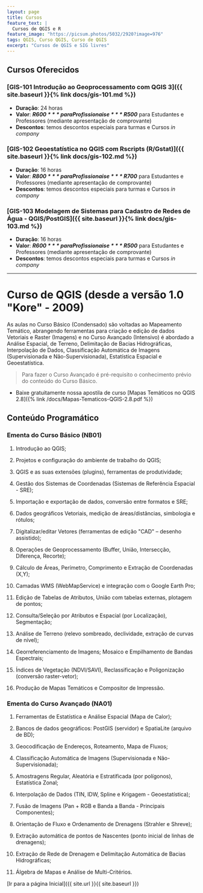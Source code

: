 ```yaml
---
layout: page
title: Cursos
feature_text: |
  Cursos de QGIS e R
feature_image: "https://picsum.photos/5032/2920?image=976"
tags: QGIS, Curso QGIS, Curso de QGIS
excerpt: "Cursos de QGIS e SIG livres"
---
```

## Cursos Oferecidos
### [GIS-101 Introdução ao Geoprocessamento com QGIS 3]({{ site.baseurl }}{% link docs/gis-101.md %})
 - **Duração**: 24 horas
 - **Valor**: ***R$600*** para Profissionais e ***R$500*** para Estudantes e Professores (mediante apresentação de comprovante)
 - **Descontos**: temos descontos especiais para turmas e Cursos *in company*
 
### [GIS-102 Geoestatística no QGIS com Rscripts (R/Gstat)]({{ site.baseurl }}{% link docs/gis-102.md %})
 - **Duração**: 16 horas
 - **Valor**: ***R$800*** para Profissionais e ***R$700*** para Estudantes e Professores (mediante apresentação de comprovante)
 - **Descontos**: temos descontos especiais para turmas e Cursos *in company*
 
### [GIS-103 Modelagem de Sistemas para Cadastro de Redes de Água - QGIS/PostGIS]({{ site.baseurl }}{% link docs/gis-103.md %})
 - **Duração**: 16 horas
 - **Valor**: ***R$600*** para Profissionais e ***R$500*** para Estudantes e Professores (mediante apresentação de comprovante)
 - **Descontos**: temos descontos especiais para turmas e Cursos *in company*

---
# Curso de QGIS (desde a versão 1.0 "Kore" - 2009)
As aulas no Curso Básico (Condensado) são voltadas ao Mapeamento Temático, abrangendo ferramentas para criação e edição de dados Vetoriais e Raster (Imagens) e no Curso Avançado (Intensivo) é abordado a Análise Espacial, de Terreno, Delimitação de Bacias Hidrográficas, Interpolação de Dados, Classificação Automática de Imagens (Supervisionada e Não-Supervisionada), Estatística Espacial e Geoestatística.
> Para fazer o Curso Avançado é pré-requisito o conhecimento prévio do conteúdo do Curso Básico.
- Baixe gratuitamente nossa apostila de curso [Mapas Temáticos no QGIS 2.8]({% link /docs/Mapas-Tematicos-QGIS-2.8.pdf %})

## Conteúdo Programático
### Ementa do Curso Básico (NB01)

1. Introdução ao QGIS;

2. Projetos e configuração do ambiente de trabalho do QGIS;

3. QGIS e as suas extensões (plugins), ferramentas de produtividade;

4. Gestão dos Sistemas de Coordenadas (Sistemas de Referência Espacial - SRE);

5. Importação e exportação de dados, conversão entre formatos e SRE;

6. Dados geográficos Vetoriais, medição de áreas/distâncias, simbologia e rótulos;

7. Digitalizar/editar Vetores (ferramentas de edição "CAD" – desenho assistido);

8. Operações de Geoprocessamento (Buffer, União, Intersecção, Diferença, Recorte);

9. Cálculo de Áreas, Perímetro, Comprimento e Extração de Coordenadas (X,Y);

10. Camadas WMS (WebMapService) e integração com o Google Earth Pro;

11. Edição de Tabelas de Atributos, União com tabelas externas, plotagem de pontos;

12. Consulta/Seleção por Atributos e Espacial (por Localização), Segmentação;

13. Análise de Terreno (relevo sombreado, declividade, extração de curvas de nível);

14. Georreferenciamento de Imagens; Mosaico e Empilhamento de Bandas Espectrais;

15. Índices de Vegetação (NDVI/SAVI), Reclassificação e Poligonização (conversão raster-vetor);

16. Produção de Mapas Temáticos e Compositor de Impressão.

### Ementa do Curso Avançado (NA01)

1. Ferramentas de Estatística e Análise Espacial (Mapa de Calor);

2. Bancos de dados geográficos: PostGIS (servidor) e SpatiaLite (arquivo de BD);

3. Geocodificação de Endereços, Roteamento, Mapa de Fluxos;

4. Classificação Automática de Imagens (Supervisionada e Não-Supervisionada);

5. Amostragens Regular, Aleatória e Estratificada (por polígonos), Estatística Zonal;

6. Interpolação de Dados (TIN, IDW, Spline e Krigagem - Geoestatística);

7. Fusão de Imagens (Pan + RGB e Banda a Banda - Principais Componentes);

8. Orientação de Fluxo e Ordenamento de Drenagens (Strahler e Shreve);

9. Extração automática de pontos de Nascentes (ponto inicial de linhas de drenagens);

10. Extração de Rede de Drenagem e Delimitação Automática de Bacias Hidrográficas;

11. Álgebra de Mapas e Análise de Multi-Critérios.

[Ir para a página Inicial]({{ site.url }}{{ site.baseurl }})
